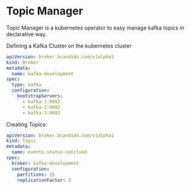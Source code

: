 # Topic Manager

Topic Manager is a kubernetes operator to easy manage kafka topics in declarative way.

Defining a Kafka Cluster on the kubernetes cluster
```yaml
apiVersion: broker.bcandido.com/v1alpha1
kind: Broker
metadata:
  name: kafka-development
spec:
  type: kafka
  configuration:
    bootstrapServers:
      - kafka-1:9092
      - kafka-2:9092
      - kafka-3:9092
```

Creating Topics:
```yaml
apiVersion: broker.bcandido.com/v1alpha1
kind: Topic
metadata:
  name: events.status-conclued
spec:
  broker: kafka-development
  configuration:
    partitions: 15
    replicationFactor: 3
```